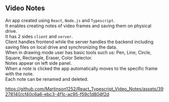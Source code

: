 ## Video Notes

An app created using `React`, `Node.js` and `Typescript`.  
It enables creating notes of video frames and saving them on physical drive.  
It has 2 sides `client` and `server`.  
Client handles frontend while the server handles the backend including saving files on local drive and synchronizing the data.  
When in drawing mode user has basic tools such us: Pen, Line, Circle, Square, Rectangle, Eraser, Color Selector.  
Notes appear on left side panel.  
When a note is clicked the app automatically moves to the specific frame with the note.  
Each note can be renamed and deleted.   


https://github.com/Martinson1252/React_Typescript_Video_Notes/assets/39278140/cf40c6a6-ebc3-4f1c-ac95-f59c1d804f2d

